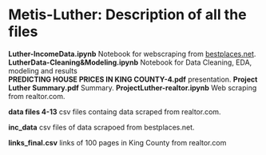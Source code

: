 # Metis-Luther: Description of all the files

**Luther-IncomeData.ipynb**	Notebook for webscraping from [bestplaces.net](https://www.bestplaces.net/find/zip.aspx?st=Washington&county=53033). 
**LutherData-Cleaning&Modeling.ipynb**	Notebook for Data Cleaning, EDA, modeling and results	  
**PREDICTING HOUSE PRICES IN KING COUNTY-4.pdf**	presentation. 
**Project Luther Summary.pdf**	Summary. 
**ProjectLuther-realtor.ipynb**	Web scraping from realtor.com. 

**data files 4-13** csv files containg data scraped from realtor.com. 

**inc_data** csv files of data scrapoed from bestplaces.net. 

**links_final.csv**	links of 100 pages in King  County from realtor.com


